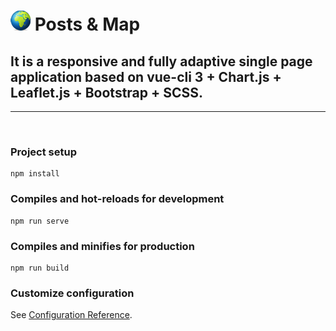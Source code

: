# ![PM](/dist/favicon.png) Posts & Map

## **It is a responsive and fully adaptive single page application based on vue-cli 3 + Chart.js + Leaflet.js + Bootstrap + SCSS.**
---
<br/>

### Project setup
```
npm install
```

### Compiles and hot-reloads for development
```
npm run serve
```

### Compiles and minifies for production
```
npm run build
```

### Customize configuration
See [Configuration Reference](https://cli.vuejs.org/config/).
